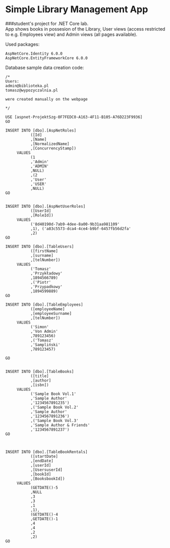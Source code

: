 # Simple Library Management App 
###student's project for .NET Core lab.  
App shows books in possesion of the Library, User views (access restricted to e.g. Employees view) and Admin views (all pages available).

Used packages:  

    AspNetCore.Identity 6.0.0  
    AspNetCore.EntityFrameworkCore 6.0.0  

Database sample data creation code:

```
/*
Users:
admin@biblioteka.pl
tomasz@wypozyczalnia.pl

were created manually on the webpage

*/

USE [aspnet-ProjektSzg-0F7FEDC0-A163-4F11-B105-A76D223F9936]
GO

INSERT INTO [dbo].[AspNetRoles]
           ([Id]
           ,[Name]
           ,[NormalizedName]
           ,[ConcurrencyStamp])
     VALUES
           (1
           ,'Admin'
           ,'ADMIN'
           ,NULL)
		   ,(2
           ,'User'
           ,'USER'
           ,NULL)
GO


INSERT INTO [dbo].[AspNetUserRoles]
           ([UserId]
           ,[RoleId])
     VALUES
           ('8d40190d-7ab9-4dee-8a00-9b31aa981109'
           ,1), ('a83c5573-dca4-4ce4-b9bf-6457fb56d2fa'
           ,2)
GO

INSERT INTO [dbo].[TableUsers]
           ([firstName]
           ,[surname]
           ,[telNumber])
     VALUES
           ('Tomasz'
           ,'Przykładowy'
           ,1894566789)
		   ,('Piotr'
           ,'Przypadkowy'
           ,1894599889)
GO

INSERT INTO [dbo].[TableEmployees]
           ([employeeName]
           ,[employeeSurname]
           ,[telNumber])
     VALUES
           ('Simon'
           ,'Von Admin'
           ,789123456)
		   ,('Tomasz'
           ,'Sampliński'
           ,789123457)
		   
GO


INSERT INTO [dbo].[TableBooks]
           ([title]
           ,[author]
           ,[isbn])
     VALUES
           ('Sample Book Vol.1'
           ,'Sample Author'
           ,'1234567891235')
		   ,('Sample Book Vol.2'
           ,'Sample Author'
           ,'1234567891236')
		   ,('Sample Book Vol.3'
           ,'Sample Author & Friends'
           ,'1234567891237')
GO



INSERT INTO [dbo].[TableBookRentals]
           ([startDate]
           ,[endDate]
           ,[userId]
           ,[UsersuserId]
           ,[bookId]
           ,[BooksbookId])
     VALUES
           (GETDATE()-5
           ,NULL
           ,3
           ,3
           ,1
           ,1),
		   (GETDATE()-4
           ,GETDATE()-1
           ,4
           ,4
           ,2
           ,2)
GO


```
